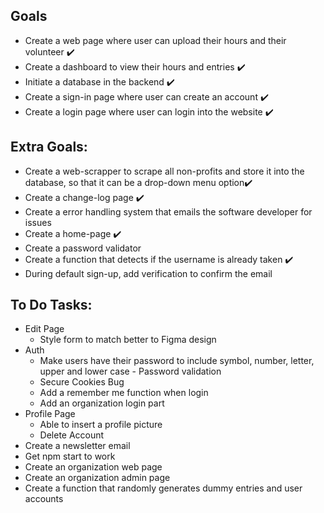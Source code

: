 ## Goals
* Create a web page where user can upload their hours and their volunteer ✔️
* Create a dashboard to view their hours and entries ✔️
* Initiate a database in the backend ✔️
* Create a sign-in page where user can create an account ✔️
* Create a login page where user can login into the website ✔️

## Extra Goals:
* Create a web-scrapper to scrape all non-profits and store it into the database, so that it can be a drop-down menu option✔️
* Create a change-log page ✔️
* Create a error handling system that emails the software developer for issues
* Create a home-page ✔️
* Create a password validator
* Create a function that detects if the username is already taken ✔️
* During default sign-up, add verification to confirm the email

## To Do Tasks:
* Edit Page
  * Style form to match better to Figma design
* Auth
  * Make users have their password to include symbol, number, letter, upper and lower case - Password validation
  * Secure Cookies Bug
  * Add a remember me function when login
  * Add an organization login part
* Profile Page
  * Able to insert a profile picture
  * Delete Account
* Create a newsletter email
* Get npm start to work
* Create an organization web page
* Create an organization admin page
* Create a function that randomly generates dummy entries and user accounts